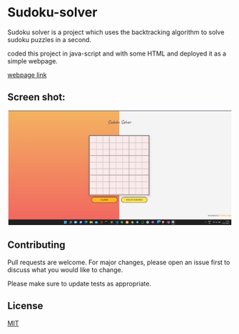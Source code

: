 # Sudoku-solver

Sudoku solver is a project which uses the backtracking algorithm to solve sudoku puzzles in a second. 

coded this project in java-script and with some HTML and deployed it as a simple webpage.

[webpage link](https://sudoku-solver-by-sanjay.vercel.app/)

## Screen shot:

<!-- ![screenshot](./images/Screenshot.png) -->
<a href="https://sudoku-solver-by-sanjay.vercel.app">
<p align="center">
  <img src="./images/Screenshot 2022-01-12 071322.png" alt="screenshot" width="500px" >
</p>
</a>


## Contributing
Pull requests are welcome. For major changes, please open an issue first to discuss what you would like to change.

Please make sure to update tests as appropriate.

## License
[MIT](https://github.com/chsanjay920/sudoku-solver/blob/main/LICENSE)
